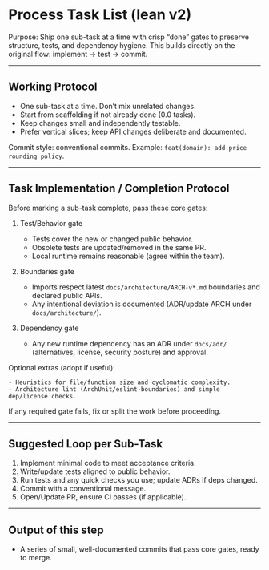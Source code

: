 # Process Task List (lean v2)

Purpose: Ship one sub-task at a time with crisp “done” gates to preserve structure, tests, and dependency hygiene. This builds directly on the original flow: implement → test → commit.

---

## Working Protocol

- One sub-task at a time. Don’t mix unrelated changes.
- Start from scaffolding if not already done (0.0 tasks).
- Keep changes small and independently testable.
- Prefer vertical slices; keep API changes deliberate and documented.

Commit style: conventional commits. Example: `feat(domain): add price rounding policy`.

---

## Task Implementation / Completion Protocol

Before marking a sub-task complete, pass these core gates:

1) Test/Behavior gate

    - Tests cover the new or changed public behavior.
    - Obsolete tests are updated/removed in the same PR.
    - Local runtime remains reasonable (agree within the team).

2) Boundaries gate

    - Imports respect latest `docs/architecture/ARCH-v*.md` boundaries and declared public APIs.
    - Any intentional deviation is documented (ADR/update ARCH under `docs/architecture/`).

3) Dependency gate

    - Any new runtime dependency has an ADR under `docs/adr/` (alternatives, license, security posture) and approval.

Optional extras (adopt if useful):

    - Heuristics for file/function size and cyclomatic complexity.
    - Architecture lint (ArchUnit/eslint-boundaries) and simple dep/license checks.

If any required gate fails, fix or split the work before proceeding.

---

## Suggested Loop per Sub-Task

1. Implement minimal code to meet acceptance criteria.
2. Write/update tests aligned to public behavior.
3. Run tests and any quick checks you use; update ADRs if deps changed.
4. Commit with a conventional message.
5. Open/Update PR, ensure CI passes (if applicable).

---

## Output of this step

- A series of small, well-documented commits that pass core gates, ready to merge.
